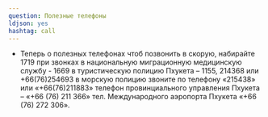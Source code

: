 ```yaml
---
question: Полезные телефоны
ldjson: yes
hashtag: call
---
```


* Теперь о полезных телефонах чтоб позвонить в скорую, набирайте 1719 при звонках в национальную миграционную медицинскую службу - 1669 в туристическую полицию Пхукета – 1155, 214368 или +66(76)254693 в морскую полицию звоните по телефону «215438» или «+66(76)211883» телефон провинциального управления Пхукета – «+66 (76) 211 366» тел. Международного аэропорта Пхукета «+66 (76) 272 306».
